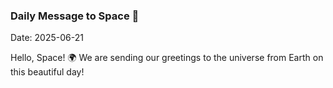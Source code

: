 ### Daily Message to Space 🌌
Date: 2025-06-21

Hello, Space! 🌍 We are sending our greetings to the universe from Earth on this beautiful day!
